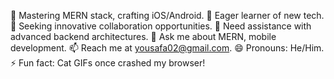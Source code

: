 
🔭 Mastering MERN stack, crafting iOS/Android.
🌱 Eager learner of new tech.
👯 Seeking innovative collaboration opportunities.
🤔 Need assistance with advanced backend architectures.
💬 Ask me about MERN, mobile development.
📫 Reach me at yousafa02@gmail.com.
😄 Pronouns: He/Him.
⚡ Fun fact: Cat GIFs once crashed my browser!
